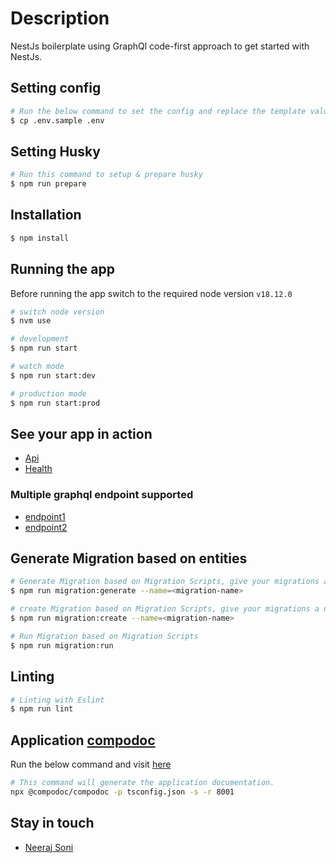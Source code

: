 
# Description

NestJs boilerplate using GraphQl code-first approach to get started with NestJs.

## Setting config

```bash
# Run the below command to set the config and replace the template values with your config values
$ cp .env.sample .env
```

## Setting Husky

```bash
# Run this command to setup & prepare husky
$ npm run prepare
```

## Installation

```bash
$ npm install
```

## Running the app
Before running the app switch to the required node version `v18.12.0`

```bash
# switch node version
$ nvm use

# development
$ npm run start

# watch mode
$ npm run start:dev

# production mode
$ npm run start:prod
```

## See your app in action

 - [Api](http://localhost:3005/api)
 - [Health](http://localhost:3005/api/health)

### Multiple graphql endpoint supported 
 - [endpoint1](http://localhost:3005/api/graphql/endpoint1)
 - [endpoint2](http://localhost:3005/api/graphql/endpoint2)


## Generate Migration based on entities

```bash
# Generate Migration based on Migration Scripts, give your migrations a name using --name flag (optional)
$ npm run migration:generate --name=<migration-name>

# create Migration based on Migration Scripts, give your migrations a name using --name flag (optional)
$ npm run migration:create --name=<migration-name>

# Run Migration based on Migration Scripts
$ npm run migration:run
```

## Linting

```bash
# Linting with Eslint
$ npm run lint
```

## Application [compodoc](https://compodoc.app/)
Run the below command and visit [here](http://127.0.0.1:8001/)
```bash
# This command will generate the application documentation.
npx @compodoc/compodoc -p tsconfig.json -s -r 8001
```

## Stay in touch

- [Neeraj Soni](neeraj@novo.co)



